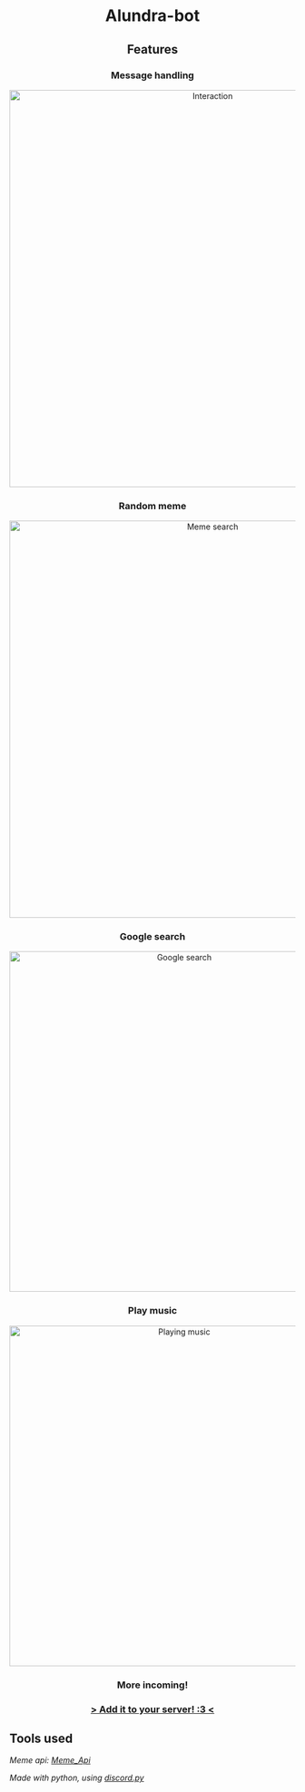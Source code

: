 <h1 align="center"> Alundra-bot </h1>

<h2 align="center"> Features </h2>

<h3 align="center"> Message handling </h3>

<p align="center">
  <img width="700" src="https://raw.githubusercontent.com/Jp9910/AlundraBot.py/master/Docs/Images/interaction.png" alt="Interaction">
</p>

<h3 align="center"> Random meme </h3>
<p align="center">
  <img width="700" src="https://raw.githubusercontent.com/Jp9910/AlundraBot.py/master/Docs/Images/meme_search.png" alt="Meme search">
</p>

<h3 align="center"> Google search </h3>
<p align="center">
  <img width="600" src="https://raw.githubusercontent.com/Jp9910/AlundraBot.py/master/Docs/Images/google_search.PNG" alt="Google search">
</p>

<h3 align="center"> Play music </h3>
<p align="center">
  <img width="600" src="https://raw.githubusercontent.com/Jp9910/AlundraBot.py/master/Docs/Images/voice.png" alt="Playing music">
</p>

<h3 align="center"> More incoming! </h3>

<h3 align="center"> <a href="https://discord.com/api/oauth2/authorize?client_id=998761702826967041&scope=bot&permissions=8" target="_blank">> Add it to your server! :3 <</a> </h3>

## Tools used

*Meme api: [Meme_Api](https://github.com/D3vd/Meme_Api)*

*Made with python, using [discord.py](https://github.com/Rapptz/discord.py)*
